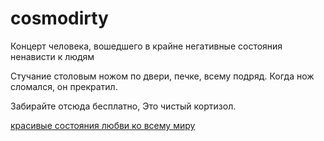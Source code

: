 # cosmodirty
Концерт человека, вошедшего в крайне негативные состояния ненависти к людям

Стучание столовым ножом по двери, печке, всему подряд. Когда нож сломался, он прекратил.

Забирайте отсюда бесплатно, Это чистый кортизол.

[красивые состояния любви ко всему миру](https://github.com/psy21d/cosmodirty/raw/refs/heads/main/%D0%BA%D0%BE%D0%BD%D1%86%D0%B5%D1%80%D1%82_%D0%94%D0%B8%D0%BC%D0%BE%D0%BD%D0%B0_%D0%90%D1%83%D0%B4%D0%B8%D0%BE%D0%B7%D0%B0%D0%BF%D0%B8%D1%81%D1%8C_2019.aac)
